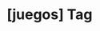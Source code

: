 ---
article_id: 0
description: List of articles under [juegos] tag.
image: http://huntingbears.com.ve/static/img/site/mstile-310x310.png
layout: tag
slug: juegos
title: '[juegos] Tag'
---